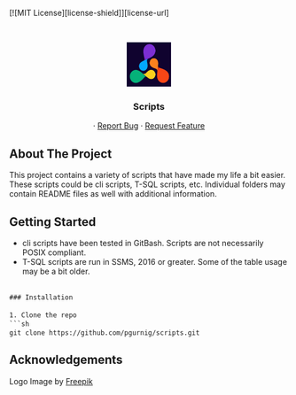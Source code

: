 [![MIT License][license-shield]][license-url]



<!-- PROJECT LOGO -->
<br />
<p align="center">
  <a href="https://github.com/github_username/repo">
    <img src="images/logo-scripts.jpg" alt="Logo" width="80" height="80">
  </a>

  <h3 align="center">Scripts</h3>

  <p align="center">
    ·
    <a href="https://github.com/pgurnig/scripts/issues">Report Bug</a>
    ·
    <a href="https://github.com/pgurnig/scripts/issues">Request Feature</a>
  </p>
</p>


<!-- ABOUT THE PROJECT -->
## About The Project

This project contains a variety of scripts that have made my life a bit easier. These scripts could be cli scripts, T-SQL scripts, etc. Individual folders may contain README files as well with additional information.


<!-- GETTING STARTED -->
## Getting Started

- cli scripts have been tested in GitBash. Scripts are not necessarily POSIX compliant.
- T-SQL scripts are run in SSMS, 2016 or greater. Some of the table usage may be a bit older.

```

### Installation
 
1. Clone the repo
```sh
git clone https://github.com/pgurnig/scripts.git
```
## Acknowledgements
Logo Image by <a href="https://www.freepik.com/free-vector/hand-drawn-hub-logo-design_33759351.htm#page=2&query=logo%20g&position=15&from_view=search&track=sph">Freepik</a>
